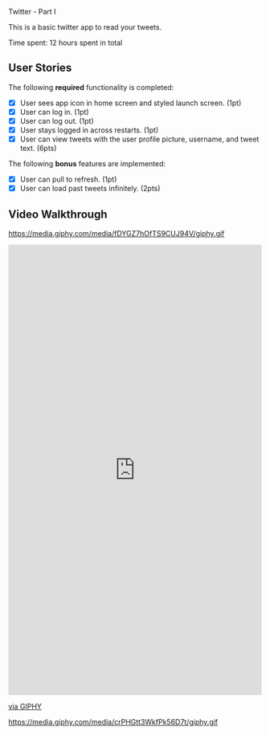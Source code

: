 Twitter - Part I

This is a basic twitter app to read your tweets.

Time spent: 12 hours spent in total

## User Stories

The following **required** functionality is completed:

- [X] User sees app icon in home screen and styled launch screen. (1pt)
- [X] User can log in. (1pt)
- [X] User can log out. (1pt)
- [X] User stays logged in across restarts. (1pt)
- [X] User can view tweets with the user profile picture, username, and tweet text. (6pts)

The following **bonus** features are implemented:

- [X] User can pull to refresh. (1pt)
- [X] User can load past tweets infinitely. (2pts)

## Video Walkthrough

https://media.giphy.com/media/fDYGZ7hOfTS9CUJ94V/giphy.gif

<div style="width:100%;height:0;padding-bottom:178%;position:relative;"><iframe src="https://giphy.com/embed/fDYGZ7hOfTS9CUJ94V" width="100%" height="100%" style="position:absolute" frameBorder="0" class="giphy-embed" allowFullScreen></iframe></div><p><a href="https://giphy.com/gifs/fDYGZ7hOfTS9CUJ94V">via GIPHY</a></p>

https://media.giphy.com/media/crPHGtt3WkfPk56D7t/giphy.gif
